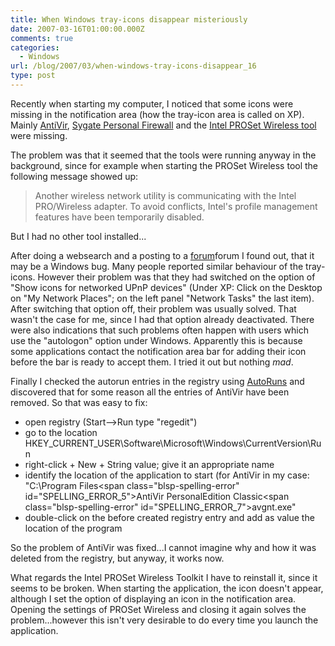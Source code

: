 ```yaml
---
title: When Windows tray-icons disappear misteriously
date: 2007-03-16T01:00:00.000Z
comments: true
categories:
  - Windows
url: /blog/2007/03/when-windows-tray-icons-disappear_16
type: post
---
```


Recently when starting my computer, I noticed that some icons were missing in the notification area (how the tray-icon area is called on XP). Mainly [AntiVir](http://www.avira.com/en/pages/index.php), [Sygate Personal Firewall](http://www.google.com/search?source=ig&hl=en&amp;q=sygate+personal+firewall&btnG=Google+Search) and the [Intel PROSet Wireless tool](http://www.intel.com/network/connectivity/products/wireless/proset/proset_software.htm) were missing. 

The problem was that it seemed that the tools were running anyway in the background, since for example when starting the PROSet Wireless tool the following message showed up:

> Another wireless network utility is communicating with the Intel PRO/Wireless adapter. To avoid conflicts, Intel's profile management features have been temporarily disabled.

But I had no other tool installed...

After doing a websearch and a posting to a [forum](http://www.hackerboard.de/thread.php?postid=221247#post221247)forum I found out, that it may be a Windows bug. Many people reported similar behaviour of the tray-icons. However their problem was that they had switched on the option of "Show icons for networked UPnP devices" (Under XP: Click on the Desktop on "My Network Places"; on the left panel "Network Tasks" the last item). After switching that option off, their problem was usually solved. That wasn't the case for me, since I had that option already deactivated. There were also indications that such problems often happen with users which use the "autologon" option under Windows. Apparently this is because some applications contact the notification area bar for adding their icon before the bar is ready to accept them. I tried it out but nothing *mad*.

Finally I checked the autorun entries in the registry using [AutoRuns](http://www2.blogger.com/www.microsoft.com/technet/sysinternals/utilities/autoruns.mspx) and discovered that for some reason all the entries of AntiVir have been removed. So that was easy to fix:

 - open registry (Start-->Run type "regedit")
 - go to the location HKEY_CURRENT_USER\Software\Microsoft\Windows\CurrentVersion</span>\Run
 - right-click + New + String value; give it an appropriate name
 - identify the location of the application to start (for AntiVir in my case: "C:\Program Files\<span class="blsp-spelling-error" id="SPELLING_ERROR_5">AntiVir</span> <span class="blsp-spelling-error" id="SPELLING_ERROR_6">PersonalEdition</span> Classic\<span class="blsp-spelling-error" id="SPELLING_ERROR_7">avgnt</span>.<span class="blsp-spelling-error" id="SPELLING_ERROR_8">exe</span>"
 - double-click on the before created registry entry and add as value the location of the program

So the problem of <span class="blsp-spelling-error" id="SPELLING_ERROR_9">AntiVir</span> was fixed...I cannot imagine why and how it was deleted from the registry, but anyway, it works now.

What regards the Intel PROSet Wireless Toolkit I have to reinstall it, since it seems to be broken. When starting the application, the icon doesn't appear, although I set the option of displaying an icon in the notification area. Opening the settings of PROSet Wireless and closing it again solves the problem...however this isn't very desirable to do every time you launch the application.
